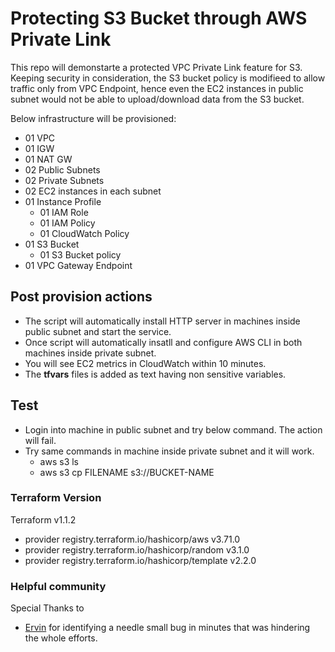 # Protecting S3 Bucket through AWS Private Link

This repo will demonstarte a protected VPC Private Link feature for S3. 
Keeping security in consideration, the S3 bucket policy is modifieed to allow traffic only from VPC Endpoint, hence even the EC2 instances in public subnet would not be able to upload/download data from the S3 bucket.

Below infrastructure will be provisioned:

- 01 VPC
- 01 IGW
- 01 NAT GW
- 02 Public Subnets
- 02 Private Subnets
- 02 EC2 instances in each subnet
- 01 Instance Profile
    - 01 IAM Role
    - 01 IAM Policy
    - 01 CloudWatch Policy
- 01 S3 Bucket
    - 01 S3 Bucket policy
- 01 VPC Gateway Endpoint


## Post provision actions
- The script will automatically install HTTP server in machines inside public subnet and start the service.
- Once script will automatically insatll and configure AWS CLI in both machines inside private subnet.
- You will see EC2 metrics in CloudWatch within 10 minutes.
- The **tfvars** files is added as text having non sensitive variables.

## Test

- Login into machine in public subnet and try below command. The action will fail. 
- Try same commands in machine inside private subnet and it will work.
    - aws s3 ls
    - aws s3 cp FILENAME s3://BUCKET-NAME


### Terraform Version ###
Terraform v1.1.2
+ provider registry.terraform.io/hashicorp/aws v3.71.0
+ provider registry.terraform.io/hashicorp/random v3.1.0
+ provider registry.terraform.io/hashicorp/template v2.2.0


### Helpful community
Special Thanks to 
+ [Ervin](https://stackoverflow.com/users/7661119/ervin-szilagyi) for identifying a needle small bug in minutes that was hindering the whole efforts.
